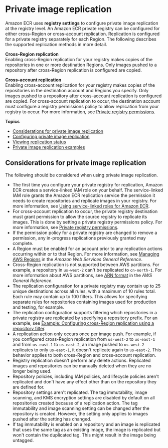 # Private image replication<a name="replication"></a>

Amazon ECR uses **registry settings** to configure private image replication at the registry level\. An Amazon ECR private registry can be configured for either cross\-Region or cross\-account replication\. Replication is configured for a private registry separately for each Region\. The following describes the supported replication methods in more detail\.

**Cross\-Region replication**  
Enabling cross\-Region replication for your registry makes copies of the repositories in one or more destination Regions\. Only images pushed to a repository after cross\-Region replication is configured are copied\.

**Cross\-account replication**  
Enabling cross\-account replication for your registry makes copies of the repositories in the destination account and Regions you specify\. Only images pushed to a repository after cross\-account replication is configured are copied\. For cross\-account replication to occur, the destination account must configure a registry permissions policy to allow replication from your registry to occur\. For more information, see [Private registry permissions](registry-permissions.md)\.

**Topics**
+ [Considerations for private image replication](#replication-considerations)
+ [Configuring private image replication](registry-settings-configure.md)
+ [Viewing replication status](replication-status.md)
+ [Private image replication examples](registry-settings-examples.md)

## Considerations for private image replication<a name="replication-considerations"></a>

The following should be considered when using private image replication\.
+ The first time you configure your private registry for replication, Amazon ECR creates a service\-linked IAM role on your behalf\. The service\-linked IAM role grants the Amazon ECR replication service the permission it needs to create repositories and replicate images in your registry\. For more information, see [Using service\-linked roles for Amazon ECR](using-service-linked-roles.md)\.
+ For cross\-account replication to occur, the private registry destination must grant permission to allow the source registry to replicate its images\. This is done by setting a private registry permissions policy\. For more information, see [Private registry permissions](registry-permissions.md)\.
+ If the permission policy for a private registry are changed to remove a permission, any in\-progress replications previously granted may complete\.
+ A Region must be enabled for an account prior to any replication actions occurring within or to that Region\. For more information, see [Managing AWS Regions](https://docs.aws.amazon.com/general/latest/gr/rande-manage.html) in the *Amazon Web Services General Reference*\.
+ Cross\-Region replication is not supported between AWS partitions\. For example, a repository in `us-west-2` can't be replicated to `cn-north-1`\. For more information about AWS partitions, see [ARN format](https://docs.aws.amazon.com/general/latest/gr/aws-arns-and-namespaces.html#arns-syntax) in the *AWS General Reference*\.
+ The replication configuration for a private registry may contain up to 25 unique destinations across all rules, with a maximum of 10 rules total\. Each rule may contain up to 100 filters\. This allows for specifying separate rules for repositories containing images used for production and testing, for example\.
+ The replication configuration supports filtering which repositories in a private registry are replicated by specifying a repository prefix\. For an example, see [Example: Configuring cross\-Region replication using a repository filter](registry-settings-examples.md#registry-settings-examples-crr-filter)\.
+ A replication action only occurs once per image push\. For example, if you configured cross\-Region replication from `us-west-2` to `us-east-1` and from `us-east-1` to `us-east-2`, an image pushed to `us-west-2` replicates to only `us-east-1`, it doesn't replicate again to `us-east-2`\. This behavior applies to both cross\-Region and cross\-account replication\.
+ Registry replication doesn't perform any delete actions\. Replicated images and repositories can be manually deleted when they are no longer being used\.
+ Repository policies, including IAM policies, and lifecycle policies aren't replicated and don't have any effect other than on the repository they are defined for\.
+ Repository settings aren't replicated\. The tag immutability, image scanning, and KMS encryption settings are disabled by default on all repositories created because of a replication action\. The tag immutability and image scanning setting can be changed after the repository is created\. However, the setting only applies to images pushed after the setting has changed\.
+ If tag immutability is enabled on a repository and an image is replicated that uses the same tag as an existing image, the image is replicated but won't contain the duplicated tag\. This might result in the image being untagged\.
